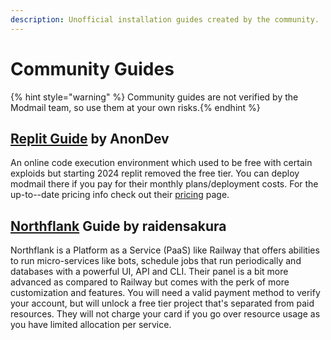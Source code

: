 ```yaml
---
description: Unofficial installation guides created by the community.
---
```


# Community Guides

{% hint style="warning" %}
Community guides are not verified by the Modmail team, so use them at your own risks.{% endhint %}

## [Replit Guide](https://gist.github.com/anondev-sudo/24978429b85b44348bcff5c0885afe82) by AnonDev

An online code execution environment which used to be free with certain exploids but starting 2024 replit removed the free tier. You can deploy modmail there if you pay for their monthly plans/deployment costs. For the up-to--date pricing info check out their [pricing](https://replit.com/pricing) page.

## [Northflank](https://blog.project-mei.xyz/posts/2023-08-02-hosting-modmail-on-northflank.html) Guide by raidensakura

Northflank is a Platform as a Service (PaaS) like Railway that offers abilities to run micro-services like bots, schedule jobs that run periodically and databases with a powerful UI, API and CLI. Their panel is a bit more advanced as compared to Railway but comes with the perk of more customization and features. You will need a valid payment method to verify your account, but will unlock a free tier project that's separated from paid resources. They will not charge your card if you go over resource usage as you have limited allocation per service.